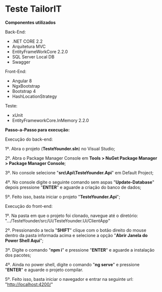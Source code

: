 

# Teste TailorIT

**Componentes utilizados**

Back-End:

 - .NET CORE 2.2
 - Arquitetura MVC
 - EntityFrameWorkCore 2.2.0
 - SQL Server Local DB
 - Swagger

Front-End:

 - Angular 8
 - NgxBootstrap
 - Bootstrap 4
 - HashLocationStrategy

Teste:

 - xUnit
 - EntityFrameworkCore.InMemory 2.2.0

**Passo-a-Passo para execução:**

Execução do back-end:

1º. Abra o projeto (**TesteYounder.sln**) no Visual Studio;

2º. Abra o Package Manager Console em **Tools > NuGet Package Manager > Package Manager Console**;

3º. No console selecione "**src\Api\TesteYounder.Api**" em Default Project;

4º. No console digite o seguinte comando sem aspas "**Update-Database**" depois pressione "**ENTER**"  e aguarde a criação do banco de dados;

5º. Feito isso, basta iniciar o projeto "**TesteYounder.Api**";

Execução do front-end:

1º. Na pasta em que o projeto foi clonado, navegue até o diretório: ".../TesteYounder/src/Ui/TesteYounder.Ui/ClientApp"

2º. Pressionando a tecla "**SHIFT**" clique com o botão direito do mouse dentro da pasta informada acima e selecione a opção "**Abrir Janela do Power Shell Aqui**";

3º. Digite o comando "**npm i**" e pressione "**ENTER**" e aguarde a instalação dos pacotes;

4º. Ainda no power shell, digite o comando "**ng serve**" e pressione "**ENTER**" e aguarde o projeto compilar.

5º. Feito isso, basta iniciar o navegador e entrar na seguinte url: "[http://localhost:4200/](http://localhost:4200/)"
